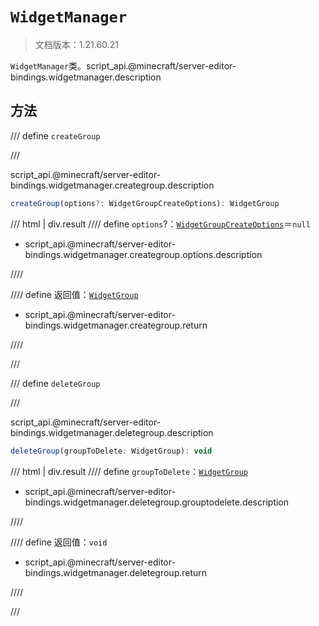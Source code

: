# `WidgetManager`

> 文档版本：1.21.60.21

`WidgetManager`类。script_api.@minecraft/server-editor-bindings.widgetmanager.description

## 方法

/// define
`createGroup`


///

script_api.@minecraft/server-editor-bindings.widgetmanager.creategroup.description

```js
createGroup(options?: WidgetGroupCreateOptions): WidgetGroup
```

/// html | div.result
//// define
`options`?：[`WidgetGroupCreateOptions`](./widgetgroupcreateoptions.md)＝`null`

- script_api.@minecraft/server-editor-bindings.widgetmanager.creategroup.options.description


////

//// define
返回值：[`WidgetGroup`](./widgetgroup.md)

- script_api.@minecraft/server-editor-bindings.widgetmanager.creategroup.return


////

///


/// define
`deleteGroup`


///

script_api.@minecraft/server-editor-bindings.widgetmanager.deletegroup.description

```js
deleteGroup(groupToDelete: WidgetGroup): void
```

/// html | div.result
//// define
`groupToDelete`：[`WidgetGroup`](./widgetgroup.md)

- script_api.@minecraft/server-editor-bindings.widgetmanager.deletegroup.grouptodelete.description


////

//// define
返回值：`void`

- script_api.@minecraft/server-editor-bindings.widgetmanager.deletegroup.return


////

///

